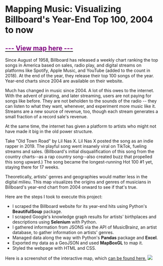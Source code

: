 # Mapping Music: Visualizing Billboard's Year-End Top 100, 2004 to now
## <a href="https://shane-burke.github.io/"><font color="purple"> --- View map here --- </font></a>

Since August of 1958, Billboard has released a weekly chart ranking the top songs in America based on sales, radio play, and digital streams on platforms like Spotify, Apple Music, and YouTube (added to the count in 2018). At the end of the year, they release their top 100 songs of the year. Year-end charts since 2004 are available on their website. 

Much has changed in music since 2004. A lot of this owes to the internet. With the advent of pirating, and later streaming, users are not paying for songs like before. They are not beholden to the sounds of the radio -- they can listen to what they want, whenever, and experiment more music like it. Streams are a new source of revenue, too, though each stream generates a small fraction of a record sale's revenue. 

At the same time, the internet has given a platform to artists who might not have made it big in the old power structure.

Take "Old Town Road" by Lil Nas X. Lil Nas X posted the song as an indie rapper in 2019. The playful song went insanely viral on TikTok, fueling streams and sales. (Billboard's initial disqualification of this song from the country charts--as a rap country song--also created buzz that propelled this song upward.) The song became the longest-running Hot 100 #1 yet, staying there for 17 weeks. 

Theoretically, artists' genres and geographies would matter less in the digital milieu. This map visualizes the origins and genres of musicians in Billboard's year-end chart from 2004 onward to see if that's true.

Here are the steps I took to execute this project:
* I scraped the Billboard website for its year-end hits using Python's <b>BeautifulSoup</b> package.
* I scraped Google's knowledge graph results for artists' birthplaces and descriptions using <b>Selenium</b> with Python.
* I gathered information from JSONS via the API of MusicBrainz, an artist database, to gather information on artists' genres.
* Managed data along the way with Python's <b>Pandas</b> package and <b>Excel</b>.
* Exported my data as a GeoJSON and used <b>MapBoxGL</b> to map it.
* Styled the webpage with HTML and CSS.

Here is a screenshot of the interactive map, which <a href="https://shane-burke.github.io/">can be found here.</a>
<img src="https://i.imgur.com/uSCnSAB.png"/>
